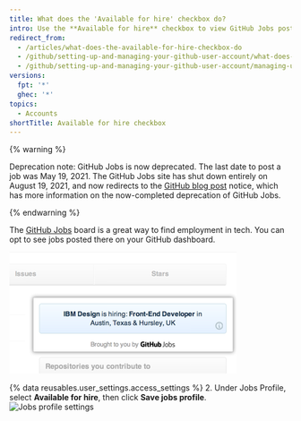 ```yaml
---
title: What does the 'Available for hire' checkbox do?
intro: Use the **Available for hire** checkbox to view GitHub Jobs posts within GitHub.
redirect_from:
  - /articles/what-does-the-available-for-hire-checkbox-do
  - /github/setting-up-and-managing-your-github-user-account/what-does-the-available-for-hire-checkbox-do
  - /github/setting-up-and-managing-your-github-user-account/managing-user-account-settings/what-does-the-available-for-hire-checkbox-do
versions:
  fpt: '*'
  ghec: '*'
topics:
  - Accounts
shortTitle: Available for hire checkbox
---
```


{% warning %}

Deprecation note: GitHub Jobs is now deprecated. The last date to post a job was May 19, 2021. The GitHub Jobs site has shut down entirely on August 19, 2021, and now redirects to the [GitHub blog post](https://github.blog/changelog/2021-04-19-deprecation-notice-github-jobs-site/) notice, which has more information on the now-completed deprecation of GitHub Jobs.

{% endwarning %}

The [GitHub Jobs](https://jobs.github.com/) board is a great way to find employment in tech. You can opt to see jobs posted there on your GitHub dashboard.

![GitHub Jobs ads on the dashboard](/assets/images/help/settings/jobs-ads-on-dashboard.png)

{% data reusables.user_settings.access_settings %}
2. Under Jobs Profile, select **Available for hire**, then click **Save jobs profile**. ![Jobs profile settings](/assets/images/help/settings/jobs-profile-settings.png)
